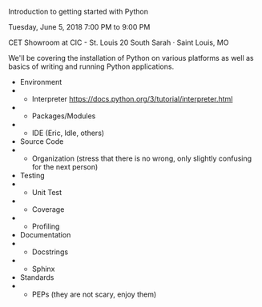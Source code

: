 Introduction to getting started with Python


Tuesday, June 5, 2018
7:00 PM to 9:00 PM

CET Showroom at CIC - St. Louis
20 South Sarah · Saint Louis, MO


We'll be covering the installation of Python on various platforms as well as basics of writing and running Python applications.

* Environment
* * Interpreter https://docs.python.org/3/tutorial/interpreter.html
* * Packages/Modules
* * IDE (Eric, Idle, others)
* Source Code
* * Organization (stress that there is no wrong, only slightly confusing for the next person)
* Testing
*  * Unit Test
* * Coverage
* * Profiling
* Documentation
* * Docstrings
* * Sphinx
* Standards
* * PEPs (they are not scary, enjoy them)

